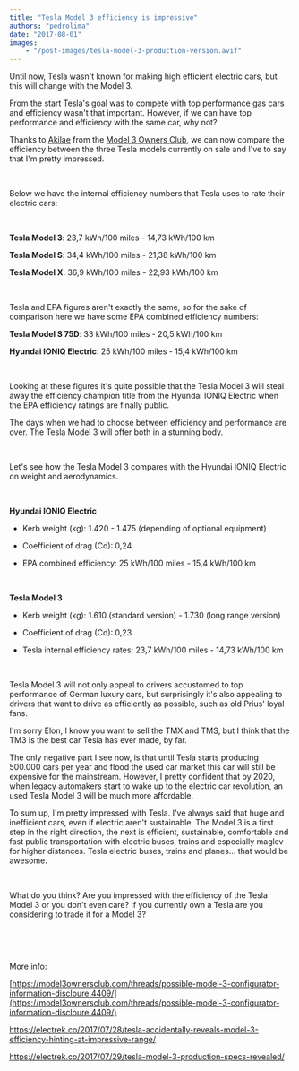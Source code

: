 ```yaml
---
title: "Tesla Model 3 efficiency is impressive"
authors: "pedrolima"
date: "2017-08-01"
images: 
    - "/post-images/tesla-model-3-production-version.avif"
---
```


Until now, Tesla wasn't known for making high efficient electric cars, but this will change with the Model 3.

From the start Tesla's goal was to compete with top performance gas cars and efficiency wasn't that important. However, if we can have top performance and efficiency with the same car, why not?

Thanks to [Akilae](https://model3ownersclub.com/members/akilae.4431/) from the [Model 3 Owners Club](http://www.model3ownersclub.com), we can now compare the efficiency between the three Tesla models currently on sale and I've to say that I'm pretty impressed.

 

Below we have the internal efficiency numbers that Tesla uses to rate their electric cars:

 

**Tesla Model 3**: 23,7 kWh/100 miles - 14,73 kWh/100 km

**Tesla Model S**: 34,4 kWh/100 miles - 21,38 kWh/100 km

**Tesla Model X**: 36,9 kWh/100 miles - 22,93 kWh/100 km

 

Tesla and EPA figures aren't exactly the same, so for the sake of comparison here we have some EPA combined efficiency numbers:

**Tesla Model S 75D**: 33 kWh/100 miles - 20,5 kWh/100 km

**Hyundai IONIQ Electric**: 25 kWh/100 miles - 15,4 kWh/100 km

 

Looking at these figures it's quite possible that the Tesla Model 3 will steal away the efficiency champion title from the Hyundai IONIQ Electric when the EPA efficiency ratings are finally public.

The days when we had to choose between efficiency and performance are over. The Tesla Model 3 will offer both in a stunning body.

 

Let's see how the Tesla Model 3 compares with the Hyundai IONIQ Electric on weight and aerodynamics.

 

**Hyundai IONIQ Electric**

- Kerb weight (kg): 1.420 - 1.475 (depending of optional equipment)

- Coefficient of drag (Cd): 0,24

- EPA combined efficiency: 25 kWh/100 miles - 15,4 kWh/100 km

 

**Tesla Model 3**

- Kerb weight (kg): 1.610 (standard version) - 1.730 (long range version)

- Coefficient of drag (Cd): 0,23

- Tesla internal efficiency rates: 23,7 kWh/100 miles - 14,73 kWh/100 km

 

Tesla Model 3 will not only appeal to drivers accustomed to top performance of German luxury cars, but surprisingly it's also appealing to drivers that want to drive as efficiently as possible, such as old Prius' loyal fans.

I'm sorry Elon, I know you want to sell the TMX and TMS, but I think that the TM3 is the best car Tesla has ever made, by far.

The only negative part I see now, is that until Tesla starts producing 500.000 cars per year and flood the used car market this car will still be expensive for the mainstream. However, I pretty confident that by 2020, when legacy automakers start to wake up to the electric car revolution, an used Tesla Model 3 will be much more affordable.

To sum up, I'm pretty impressed with Tesla. I've always said that huge and inefficient cars, even if electric aren't sustainable. The Model 3 is a first step in the right direction, the next is efficient, sustainable, comfortable and fast public transportation with electric buses, trains and especially maglev for higher distances. Tesla electric buses, trains and planes... that would be awesome.

 

What do you think? Are you impressed with the efficiency of the Tesla Model 3 or you don't even care? If you currently own a Tesla are you considering to trade it for a Model 3?

 

 

More info:

[https://model3ownersclub.com/threads/possible-model-3-configurator-information-discloure.4409/](https://model3ownersclub.com/threads/possible-model-3-configurator-information-discloure.4409/)

https://electrek.co/2017/07/28/tesla-accidentally-reveals-model-3-efficiency-hinting-at-impressive-range/

https://electrek.co/2017/07/29/tesla-model-3-production-specs-revealed/
